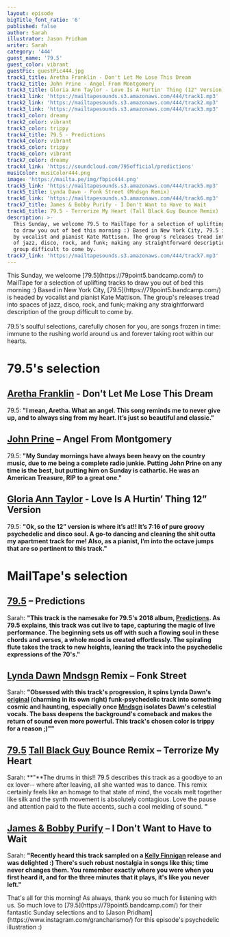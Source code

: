 ```yaml
---
layout: episode
bigTitle_font_ratio: '6'
published: false
author: Sarah
illustrator: Jason Pridham
writer: Sarah
category: '444'
guest_name: '79.5'
guest_color: vibrant
guestPic: guestPic444.jpg
track1_title: Aretha Franklin - Don't Let Me Lose This Dream
track2_title: John Prine - Angel From Montgomery
track3_title: Gloria Ann Taylor - Love Is A Hurtin' Thing (12" Version)
track1_link: 'https://mailtapesounds.s3.amazonaws.com/444/track1.mp3'
track2_link: 'https://mailtapesounds.s3.amazonaws.com/444/track2.mp3'
track3_link: 'https://mailtapesounds.s3.amazonaws.com/444/track3.mp3'
track1_color: dreamy
track2_color: vibrant
track3_color: trippy
track4_title: 79.5 - Predictions
track4_color: vibrant
track5_color: trippy
track6_color: vibrant
track7_color: dreamy
track4_link: 'https://soundcloud.com/795official/predictions'
musiColor: musiColor444.png
image: 'https://mailta.pe/img/fbpic444.png'
track5_link: 'https://mailtapesounds.s3.amazonaws.com/444/track5.mp3'
track5_title: Lynda Dawn - Fonk Street (Mndsgn Remix)
track6_link: 'https://mailtapesounds.s3.amazonaws.com/444/track6.mp3'
track7_title: James & Bobby Purify - I Don't Want to Have to Wait
track6_title: 79.5 - Terrorize My Heart (Tall Black Guy Bounce Remix)
description: >-
  This Sunday, we welcome 79.5 to MailTape for a selection of uplifting tracks
  to draw you out of bed this morning :) Based in New York City, 79.5 is headed
  by vocalist and pianist Kate Mattison. The group's releases tread into spaces
  of jazz, disco, rock, and funk; making any straightforward description of the
  group difficult to come by.
track7_link: 'https://mailtapesounds.s3.amazonaws.com/444/track7.mp3'
---
```

<p id="introduction">This Sunday, we welcome [79.5](https://79point5.bandcamp.com/) to MailTape for a selection of uplifting tracks to draw you out of bed this morning :) Based in New York City, [79.5](https://79point5.bandcamp.com/) is headed by vocalist and pianist Kate Mattison. The group's releases tread into spaces of jazz, disco, rock, and funk; making any straightforward description of the group difficult to come by. 
<br><br>
79.5's soulful selections, carefully chosen for you, are songs frozen in time: immune to the rushing world around us and forever taking root within our hearts.</p>

# 79.5's selection

## [Aretha Franklin](https://www.arethafranklin.net/) - Don't Let Me Lose This Dream
79.5: **"**I mean, Aretha. What an angel. This song reminds me to never give up, and to always sing from my heart. It’s just so beautiful and classic.**"**

## [John Prine](https://www.facebook.com/JohnPrine/) – Angel From Montgomery
79.5: **"**My Sunday mornings have always been heavy on the country music, due to me being a complete radio junkie. Putting John Prine on any time is the best, but putting him on Sunday is cathartic. He was an American Treasure, RIP to a great one.**"**

## [Gloria Ann Taylor](https://gloriaanntaylor.bandcamp.com/) - Love Is A Hurtin’ Thing 12” Version
79.5: **"**Ok, so the 12” version is where it’s at!! It’s 7:16 of pure groovy psychedelic and disco soul. A go-to dancing and cleaning the shit outta my apartment track for me! Also, as a pianist, I’m into the octave jumps that are so pertinent to this track.**"**

# MailTape's selection

## [79.5](https://79point5.bandcamp.com/)  – Predictions
Sarah: **"**This track is the namesake for 79.5's 2018 album, [Predictions](https://79point5.bandcamp.com/album/predictions). As 79.5 explains, this track was cut live to tape, capturing the magic of live performance. The beginning sets us off with such a flowing soul in these chords and verses, a whole mood is created effortlessly. The spiraling flute takes the track to new heights, leaning the track into the psychedelic expressions of the 70's.**"**

## [Lynda Dawn](https://lyndadawn.bandcamp.com/) [Mndsgn](https://mndsgn.bandcamp.com/) Remix – Fonk Street
Sarah: **"**Obsessed with this track's progression, it spins Lynda Dawn's [original](https://lyndadawn.bandcamp.com/album/at-first-light) (charming in its own right) funk-psychedelic track into something cosmic and haunting, especially once [Mndsgn](https://mndsgn.bandcamp.com/) isolates Dawn's celestial vocals. The bass deepens the background's comeback and makes the return of sound even more powerful. This track's chosen color is trippy for a reason ;)"**"**

## [79.5](https://79point5.bandcamp.com/) [Tall Black Guy](https://tallblackguy.bandcamp.com/?search_item_id=3287062061&search_item_type=b&search_match_part=%3F&search_page_id=1659098101&search_page_no=1&search_rank=2&search_sig=a0425670910d90f25c51b7cba90bc21b) Bounce Remix – Terrorize My Heart
Sarah: **"**The drums in this!! 79.5 describes this track as a goodbye to an ex lover-- where after leaving, all she wanted was to dance. This remix certainly feels like an homage to that state of mind, the vocals melt together like silk and the synth movement is absolutely contagious. Love the pause and attention paid to the flute accents, such a cool melding of sound. **"**

## [James & Bobby Purify](https://www.discogs.com/artist/391184-James-Bobby-Purify) – I Don't Want to Have to Wait
Sarah: **"**Recently heard this track sampled on a [Kelly Finnigan](https://kellyfinnigan.bandcamp.com/album/the-tales-people-tell) release and was delighted :) There's such robust nostalgia in songs like this; time never changes them. You remember exactly where you were when you first heard it, and for the three minutes that it plays, it's like you never left.**"**

<p id="outroduction">That's all for this morning! As always, thank you so much for listening with us. So much love to [79.5](https://79point5.bandcamp.com/) for their fantastic Sunday selections and to [Jason Pridham](https://www.instagram.com/grancharismo/) for this episode's psychedelic illustration :)</p>
